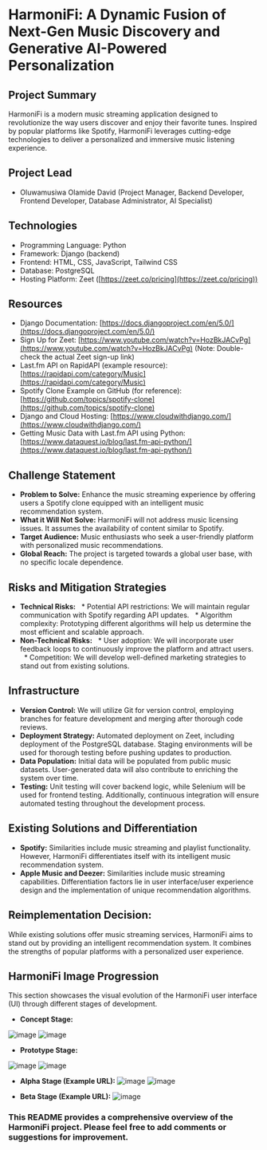 # HarmoniFi: A Dynamic Fusion of Next-Gen Music Discovery and Generative AI-Powered Personalization


## Project Summary

HarmoniFi is a modern music streaming application designed to revolutionize the way users discover and enjoy their favorite tunes. Inspired by popular platforms like Spotify, HarmoniFi leverages cutting-edge technologies to deliver a personalized and immersive music listening experience.


## Project Lead

* Oluwamusiwa Olamide David (Project Manager, Backend Developer, Frontend Developer, Database Administrator, AI Specialist)

## Technologies

* Programming Language: Python
* Framework: Django (backend)
* Frontend: HTML, CSS, JavaScript, Tailwind CSS
* Database: PostgreSQL
* Hosting Platform: Zeet ([https://zeet.co/pricing](https://zeet.co/pricing))

## Resources

* Django Documentation: [https://docs.djangoproject.com/en/5.0/](https://docs.djangoproject.com/en/5.0/)
* Sign Up for Zeet: [https://www.youtube.com/watch?v=HozBkJACvPg](https://www.youtube.com/watch?v=HozBkJACvPg) (Note: Double-check the actual Zeet sign-up link)
* Last.fm API on RapidAPI (example resource): [https://rapidapi.com/category/Music](https://rapidapi.com/category/Music)
* Spotify Clone Example on GitHub (for reference): [https://github.com/topics/spotify-clone](https://github.com/topics/spotify-clone)
* Django and Cloud Hosting: [https://www.cloudwithdjango.com/](https://www.cloudwithdjango.com/)
* Getting Music Data with Last.fm API using Python: [https://www.dataquest.io/blog/last.fm-api-python/](https://www.dataquest.io/blog/last.fm-api-python/)

## Challenge Statement

* **Problem to Solve:** Enhance the music streaming experience by offering users a Spotify clone equipped with an intelligent music recommendation system.
* **What it Will Not Solve:** HarmoniFi will not address music licensing issues. It assumes the availability of content similar to Spotify.
* **Target Audience:** Music enthusiasts who seek a user-friendly platform with personalized music recommendations.
* **Global Reach:** The project is targeted towards a global user base, with no specific locale dependence.

## Risks and Mitigation Strategies

* **Technical Risks:**
  * Potential API restrictions: We will maintain regular communication with Spotify regarding API updates.
  * Algorithm complexity: Prototyping different algorithms will help us determine the most efficient and scalable approach.
* **Non-Technical Risks:**
  * User adoption: We will incorporate user feedback loops to continuously improve the platform and attract users.
  * Competition: We will develop well-defined marketing strategies to stand out from existing solutions.

## Infrastructure

* **Version Control:** We will utilize Git for version control, employing branches for feature development and merging after thorough code reviews.
* **Deployment Strategy:** Automated deployment on Zeet, including deployment of the PostgreSQL database. Staging environments will be used for thorough testing before pushing updates to production.
* **Data Population:** Initial data will be populated from public music datasets. User-generated data will also contribute to enriching the system over time.
* **Testing:** Unit testing will cover backend logic, while Selenium will be used for frontend testing. Additionally, continuous integration will ensure automated testing throughout the development process.

## Existing Solutions and Differentiation

* **Spotify:** Similarities include music streaming and playlist functionality. However, HarmoniFi differentiates itself with its intelligent music recommendation system.
* **Apple Music and Deezer:** Similarities include music streaming capabilities. Differentiation factors lie in user interface/user experience design and the implementation of unique recommendation algorithms.

## Reimplementation Decision:

While existing solutions offer music streaming services, HarmoniFi aims to stand out by providing an intelligent recommendation system. It combines the strengths of popular platforms with a personalized user experience.

## HarmoniFi Image Progression

This section showcases the visual evolution of the HarmoniFi user interface (UI) through different stages of development.

* **Concept Stage:** 

![image](https://i.ibb.co/cbGbffg/Screenshot-137.png)
![image](https://i.ibb.co/gdLxmv4/Screenshot-134.png)

* **Prototype Stage:**

![image](https://i.ibb.co/DkZpH5N/Screenshot-102.png)
![image](https://i.ibb.co/MZ846q5/Screenshot-104.png)

* **Alpha Stage (Example URL):**
![image](https://i.ibb.co/dPfM9H0/Screenshot-117.png)
![image](https://i.ibb.co/RHJDcVg/Screenshot-118.png)

* **Beta Stage (Example URL):** 
![image](https://i.ibb.co/MS7sGBL/Screenshot-131.png)



### This README provides a comprehensive overview of the HarmoniFi project. Please feel free to add comments or suggestions for improvement.

